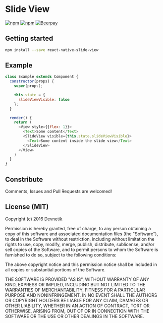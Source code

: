 # Slide View

[![npm](https://img.shields.io/npm/dm/react-native-slide-view.svg?maxAge=2592000)](https://www.npmjs.com/package/react-native-slide-view)
[![npm](https://img.shields.io/npm/v/react-native-slide-view.svg?maxAge=2592000)](https://www.npmjs.com/package/react-native-slide-view)
[![Beerpay](https://beerpay.io/Devnetik/react-native-slide-view/badge.svg?style=flat)](https://beerpay.io/Devnetik/react-native-slide-view)

## Getting started
```sh
npm install --save react-native-slide-view
```

## Example

```javascript
class Example extends Component {
  constructor(props) {
    super(props);

    this.state = {
      slideViewVisible: false
    };
  }

  render() {
    return (
      <View style={{flex: 1}}>
        <Text>Some content</Text>
        <SlideView visible={this.state.slideViewVisible}>
          <Text>Some content inside the slide view</Text>
        </SlideView>
      </View>
    )
  }
}
```

## Constribute

Comments, Issues and Pull Requests are welcomed!

## License (MIT)

Copyright (c) 2016 Devnetik

Permission is hereby granted, free of charge, to any person obtaining a copy of this software and associated documentation files (the "Software"), to deal in the Software without restriction, including without limitation the rights to use, copy, modify, merge, publish, distribute, sublicense, and/or sell copies of the Software, and to permit persons to whom the Software is furnished to do so, subject to the following conditions:

The above copyright notice and this permission notice shall be included in all copies or substantial portions of the Software.

THE SOFTWARE IS PROVIDED "AS IS", WITHOUT WARRANTY OF ANY KIND, EXPRESS OR IMPLIED, INCLUDING BUT NOT LIMITED TO THE WARRANTIES OF MERCHANTABILITY, FITNESS FOR A PARTICULAR PURPOSE AND NONINFRINGEMENT. IN NO EVENT SHALL THE AUTHORS OR COPYRIGHT HOLDERS BE LIABLE FOR ANY CLAIM, DAMAGES OR OTHER LIABILITY, WHETHER IN AN ACTION OF CONTRACT, TORT OR OTHERWISE, ARISING FROM, OUT OF OR IN CONNECTION WITH THE SOFTWARE OR THE USE OR OTHER DEALINGS IN THE SOFTWARE.